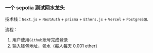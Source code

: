 ### 一个 sepolia 测试网水龙头

技术栈：`Next.js` + `NextAuth` + `prisma` + `Ethers.js` + `Vercel` + `PostgreSQL`

流程：

1. 用户使用`Github`账号完成登录
2. 输入钱包地址，领水（每人每天 0.001 ether）
